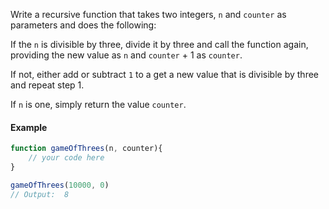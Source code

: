 Write a recursive function that takes two integers, `n` and `counter` as parameters and does the following:

If the `n` is divisible by three, divide it by three and call the function again, providing the new value as `n` and `counter` + 1 as `counter`.

If not, either add or subtract `1` to a get a new value that is divisible by three and repeat step 1.

If `n` is one, simply return the value `counter`.

#### Example
```js
function gameOfThrees(n, counter){
    // your code here
}

gameOfThrees(10000, 0)
// Output:  8
```
